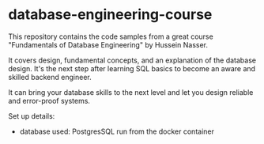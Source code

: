 # database-engineering-course

This repository contains the code samples from a great course 
"Fundamentals of Database Engineering" by Hussein Nasser.

It covers design, fundamental concepts, and an explanation of the database design.
It's the next step after learning SQL basics to become an aware and 
skilled backend engineer.

It can bring your database skills to the next level and let you design reliable and error-proof systems.

Set up details:
- database used: PostgresSQL run from the docker container